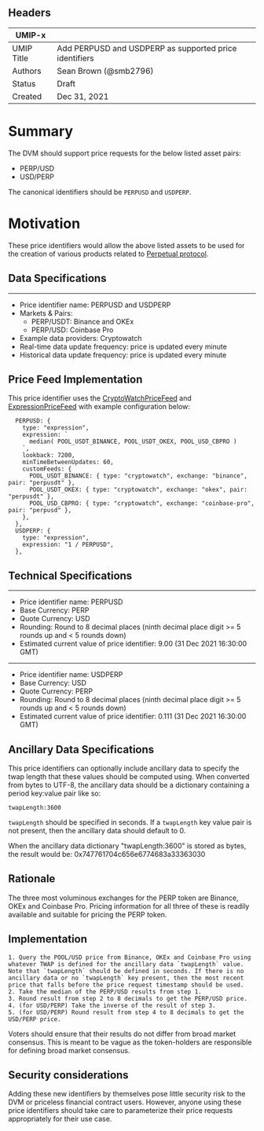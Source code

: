 ## Headers

| UMIP-x            |                                                               |
| ------------------- | ------------------------------------------------------------- |
| UMIP Title          | Add PERPUSD and USDPERP as supported price identifiers |
| Authors             | Sean Brown (@smb2796)                     |
| Status              | Draft                                                     |
| Created             | Dec 31, 2021                                                 |

# Summary 

The DVM should support price requests for the below listed asset pairs:
- PERP/USD
- USD/PERP


The canonical identifiers should be `PERPUSD` and `USDPERP`.

# Motivation

These price identifiers would allow the above listed assets to be used for the creation of various products related to [Perpetual protocol](https://www.perp.com/).


## Data Specifications

-----------------------------------------
- Price identifier name: PERPUSD and USDPERP
- Markets & Pairs:
  - PERP/USDT: Binance and OKEx
  - PERP/USD: Coinbase Pro
- Example data providers: Cryptowatch
- Real-time data update frequency: price is updated every minute
- Historical data update frequency: price is updated every minute

## Price Feed Implementation

This price identifier uses the [CryptoWatchPriceFeed](https://github.com/UMAprotocol/protocol/blob/master/packages/financial-templates-lib/src/price-feed/CryptoWatchPriceFeed.js) and [ExpressionPriceFeed](https://github.com/UMAprotocol/protocol/blob/master/packages/financial-templates-lib/src/price-feed/ExpressionPriceFeed.js) with example configuration below:

```
  PERPUSD: {
    type: "expression",
    expression: `
      median( POOL_USDT_BINANCE, POOL_USDT_OKEX, POOL_USD_CBPRO )
    `,
    lookback: 7200,
    minTimeBetweenUpdates: 60,
    customFeeds: {
      POOL_USDT_BINANCE: { type: "cryptowatch", exchange: "binance", pair: "perpusdt" },
      POOL_USDT_OKEX: { type: "cryptowatch", exchange: "okex", pair: "perpusdt" },
      POOL_USD_CBPRO: { type: "cryptowatch", exchange: "coinbase-pro", pair: "perpusd" },
    },
  },
  USDPERP: {
    type: "expression",
    expression: "1 / PERPUSD",
  },
```

## Technical Specifications

-----------------------------------------
- Price identifier name: PERPUSD
- Base Currency: PERP
- Quote Currency: USD
- Rounding: Round to 8 decimal places (ninth decimal place digit >= 5 rounds up and < 5 rounds down)
- Estimated current value of price identifier: 9.00 (31 Dec 2021 16:30:00 GMT)
-----------------------------------------
- Price identifier name: USDPERP
- Base Currency: USD
- Quote Currency: PERP
- Rounding: Round to 8 decimal places (ninth decimal place digit >= 5 rounds up and < 5 rounds down)
- Estimated current value of price identifier: 0.111 (31 Dec 2021 16:30:00 GMT)

## Ancillary Data Specifications

This price identifiers can optionally include ancillary data to specify the twap length that these values should be computed using. When converted from bytes to UTF-8, the ancillary data should be a dictionary containing a period key:value pair like so:

```twapLength:3600```

`twapLength` should be specified in seconds. If a `twapLength` key value pair is not present, then the ancillary data should default to 0.

When the ancillary data dictionary "twapLength:3600" is stored as bytes, the result would be: 0x747761704c656e6774683a33363030


## Rationale

The three most voluminous exchanges for the PERP token are Binance, OKEx and Coinbase Pro. Pricing information for all three of these is readily available and suitable for pricing the PERP token.

## Implementation

```
1. Query the POOL/USD price from Binance, OKEx and Coinbase Pro using whatever TWAP is defined for the ancillary data `twapLength` value. Note that `twapLength` should be defined in seconds. If there is no ancillary data or no `twapLength` key present, then the most recent price that falls before the price request timestamp should be used.
2. Take the median of the PERP/USD results from step 1.
3. Round result from step 2 to 8 decimals to get the PERP/USD price.
4. (for USD/PERP) Take the inverse of the result of step 3.
5. (for USD/PERP) Round result from step 4 to 8 decimals to get the USD/PERP price.
```

Voters should ensure that their results do not differ from broad market consensus. This is meant to be vague as the token-holders are responsible for defining broad market consensus.

## Security considerations

Adding these new identifiers by themselves pose little security risk to the DVM or priceless financial contract users. However, anyone using these price identifiers should take care to parameterize their price requests appropriately for their use case. 